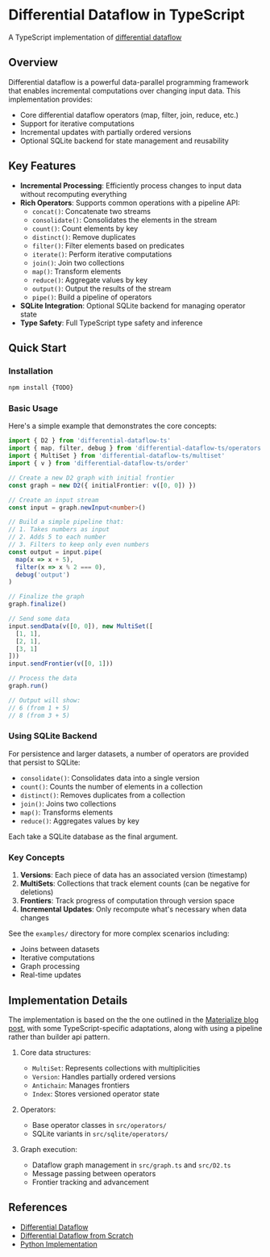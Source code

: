 # Differential Dataflow in TypeScript

A TypeScript implementation of [differential dataflow](https://github.com/MaterializeInc/differential)

## Overview

Differential dataflow is a powerful data-parallel programming framework that enables incremental computations over changing input data. This implementation provides:

- Core differential dataflow operators (map, filter, join, reduce, etc.)
- Support for iterative computations
- Incremental updates with partially ordered versions
- Optional SQLite backend for state management and reusability

## Key Features

- **Incremental Processing**: Efficiently process changes to input data without recomputing everything
- **Rich Operators**: Supports common operations with a pipeline API:
  - `concat()`: Concatenate two streams
  - `consolidate()`: Consolidates the elements in the stream
  - `count()`: Count elements by key
  - `distinct()`: Remove duplicates
  - `filter()`: Filter elements based on predicates
  - `iterate()`: Perform iterative computations
  - `join()`: Join two collections
  - `map()`: Transform elements
  - `reduce()`: Aggregate values by key
  - `output()`: Output the results of the stream
  - `pipe()`: Build a pipeline of operators
- **SQLite Integration**: Optional SQLite backend for managing operator state
- **Type Safety**: Full TypeScript type safety and inference

## Quick Start

### Installation

```bash
npm install {TODO}
```

### Basic Usage

Here's a simple example that demonstrates the core concepts:

```typescript
import { D2 } from 'differential-dataflow-ts'
import { map, filter, debug } from 'differential-dataflow-ts/operators'
import { MultiSet } from 'differential-dataflow-ts/multiset'
import { v } from 'differential-dataflow-ts/order'

// Create a new D2 graph with initial frontier
const graph = new D2({ initialFrontier: v([0, 0]) })

// Create an input stream
const input = graph.newInput<number>()

// Build a simple pipeline that:
// 1. Takes numbers as input
// 2. Adds 5 to each number
// 3. Filters to keep only even numbers
const output = input.pipe(
  map(x => x + 5),
  filter(x => x % 2 === 0),
  debug('output')
)

// Finalize the graph
graph.finalize()

// Send some data
input.sendData(v([0, 0]), new MultiSet([
  [1, 1],
  [2, 1],
  [3, 1]
]))
input.sendFrontier(v([0, 1]))

// Process the data
graph.run()

// Output will show:
// 6 (from 1 + 5)
// 8 (from 3 + 5)
```

### Using SQLite Backend

For persistence and larger datasets, a number of operators are provided that persist to SQLite:

- `consolidate()`: Consolidates data into a single version
- `count()`: Counts the number of elements in a collection
- `distinct()`: Removes duplicates from a collection
- `join()`: Joins two collections
- `map()`: Transforms elements
- `reduce()`: Aggregates values by key

Each take a SQLite database as the final argument.

### Key Concepts

1. **Versions**: Each piece of data has an associated version (timestamp)
2. **MultiSets**: Collections that track element counts (can be negative for deletions)
3. **Frontiers**: Track progress of computation through version space
4. **Incremental Updates**: Only recompute what's necessary when data changes

See the `examples/` directory for more complex scenarios including:

- Joins between datasets
- Iterative computations
- Graph processing
- Real-time updates

## Implementation Details

The implementation is based on the the one outlined in the [Materialize blog post](https://materialize.com/blog/differential-from-scratch/), with some TypeScript-specific adaptations, along with using a pipeline rather than builder api pattern.

1. Core data structures:

   - `MultiSet`: Represents collections with multiplicities
   - `Version`: Handles partially ordered versions
   - `Antichain`: Manages frontiers
   - `Index`: Stores versioned operator state

2. Operators:

   - Base operator classes in `src/operators/`
   - SQLite variants in `src/sqlite/operators/`

3. Graph execution:
   - Dataflow graph management in `src/graph.ts` and `src/D2.ts`
   - Message passing between operators
   - Frontier tracking and advancement

## References

- [Differential Dataflow](https://github.com/MaterializeInc/differential)
- [Differential Dataflow from Scratch](https://materialize.com/blog/differential-from-scratch/)
- [Python Implementation](https://github.com/ruchirK/python-differential)
